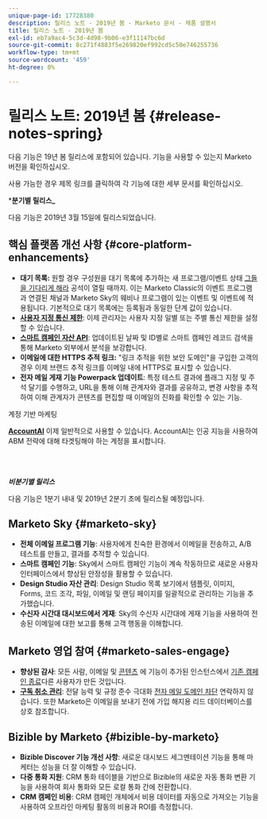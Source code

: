 ```yaml
---
unique-page-id: 17728380
description: 릴리스 노트 - 2019년 봄 - Marketo 문서 - 제품 설명서
title: 릴리스 노트 - 2019년 봄
exl-id: eb7a9ac4-5c3d-4d98-9b06-e3f11147bc6d
source-git-commit: 8c271f4883f5e269820ef992cd5c50e746255736
workflow-type: tm+mt
source-wordcount: '459'
ht-degree: 0%

---
```


# 릴리스 노트: 2019년 봄 {#release-notes-spring}

다음 기능은 19년 봄 릴리스에 포함되어 있습니다. 기능을 사용할 수 있는지 Marketo 버전을 확인하십시오.

사용 가능한 경우 제목 링크를 클릭하여 각 기능에 대한 세부 문서를 확인하십시오.

***분기별 릴리스_**

다음 기능은 2019년 3월 15일에 릴리스되었습니다.

## 핵심 플랫폼 개선 사항 {#core-platform-enhancements}

* **대기 목록:** 원할 경우 구성원을 대기 목록에 추가하는 새 프로그램/이벤트 상태 [그들을 기다리게 해라](/help/marketo/product-docs/core-marketo-concepts/smart-campaigns/program-flow-actions/change-program-status.md) 공석이 열릴 때까지. 이는 Marketo Classic의 이벤트 프로그램과 연결된 채널과 Marketo Sky의 웨비나 프로그램이 있는 이벤트 및 이벤트에 적용됩니다. 기본적으로 대기 목록에는 등록됨과 동일한 단계 값이 있습니다.
* **[사용자 지정 통신 제한](/help/marketo/product-docs/administration/email-setup/enable-communication-limits.md)**: 이제 관리자는 사용자 지정 일별 또는 주별 통신 제한을 설정할 수 있습니다.
* **[스마트 캠페인 자산 API](https://developers.marketo.com/rest-api/assets/campaigns/)**: 업데이트된 날짜 및 ID별로 스마트 캠페인 레코드 검색을 통해 Marketo 외부에서 분석을 보강합니다.
* **이메일에 대한 HTTPS 추적 링크:** &quot;링크 추적을 위한 보안 도메인&quot;을 구입한 고객의 경우 이제 브랜드 추적 링크를 이메일 내에 HTTPS로 표시할 수 있습니다.
* **전자 메일 게재 기능 Powerpack 업데이트**: 특정 테스트 결과에 플래그 지정 및 주석 달기를 수행하고, URL을 통해 이해 관계자와 결과를 공유하고, 변경 사항을 추적하여 이해 관계자가 콘텐츠를 편집할 때 이메일의 진화를 확인할 수 있는 기능.

계정 기반 마케팅

**[AccountAI](/help/marketo/product-docs/target-account-management/account-profiling/account-profiling-ranking-and-tuning.md)** 이제 일반적으로 사용할 수 있습니다. AccountAI는 인공 지능을 사용하여 ABM 전략에 대해 타겟팅해야 하는 계정을 표시합니다.

<br> 

**_비분기별 릴리스_**

다음 기능은 1분기 내내 및 2019년 2분기 초에 릴리스될 예정입니다.

## Marketo Sky {#marketo-sky}

* **전체 이메일 프로그램 기능**: 사용자에게 친숙한 환경에서 이메일을 전송하고, A/B 테스트를 만들고, 결과를 추적할 수 있습니다.
* **스마트 캠페인 기능**: Sky에서 스마트 캠페인 기능이 계속 작동하므로 새로운 사용자 인터페이스에서 향상된 안정성을 활용할 수 있습니다.
* **Design Studio 자산 관리**: Design Studio 목록 보기에서 템플릿, 이미지, Forms, 코드 조각, 파일, 이메일 및 랜딩 페이지를 일괄적으로 관리하는 기능을 추가했습니다.
* **수신자 시간대 대시보드에서 게재**: Sky의 수신자 시간대에 게재 기능을 사용하여 전송된 이메일에 대한 보고를 통해 고객 행동을 이해합니다.

## Marketo 영업 참여 {#marketo-sales-engage}

* **향상된 감사**: 모든 사람, 이메일 및 [콘텐츠](/help/marketo/product-docs/marketo-sales-connect/templates/view-template-list-as-another-user.md) 에 기능이 추가된 인스턴스에서 [기존 캠페인 종료](/help/marketo/product-docs/marketo-sales-connect/campaigns/view-campaigns-list-as-another-user.md)다른 사용자가 만든 것입니다.
* **[구독 취소 관리](/help/marketo/product-docs/marketo-sales-connect/email/unsubscribes/marketo-unsubscribe-check.md)**: 전달 능력 및 규정 준수 극대화 [전자 메일 도메인 차단](/help/marketo/product-docs/marketo-sales-connect/admin/blocked-domains.md) 연락하지 않습니다. 또한 Marketo은 이메일을 보내기 전에 가입 해지용 리드 데이터베이스를 상호 참조합니다.

## Bizible by Marketo {#bizible-by-marketo}

* **Bizible Discover 기능 개선 사항**: 새로운 대시보드 세그멘테이션 기능을 통해 마케터는 성능을 더 잘 이해할 수 있습니다.
* **다중 통화 지원**: CRM 통화 테이블을 기반으로 Bizible의 새로운 자동 통화 변환 기능을 사용하여 회사 통화와 모든 로컬 통화 간에 전환합니다.
* **CRM 캠페인 비용**: CRM 캠페인 개체에서 비용 데이터를 자동으로 가져오는 기능을 사용하여 오프라인 마케팅 활동의 비용과 ROI를 측정합니다.
